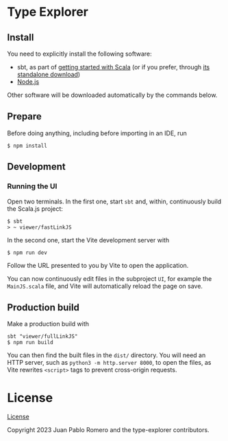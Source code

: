 # Type Explorer

## Install

You need to explicitly install the following software:

* sbt, as part of [getting started with Scala](https://docs.scala-lang.org/getting-started/index.html) (or if you prefer, through [its standalone download](https://www.scala-sbt.org/download.html))
* [Node.js](https://nodejs.org/en/)

Other software will be downloaded automatically by the commands below.

## Prepare

Before doing anything, including before importing in an IDE, run

```
$ npm install
```

## Development

### Running the UI

Open two terminals.
In the first one, start `sbt` and, within, continuously build the Scala.js project:

```
$ sbt
> ~ viewer/fastLinkJS
```

In the second one, start the Vite development server with

```
$ npm run dev
```

Follow the URL presented to you by Vite to open the application.

You can now continuously edit files in the subproject `UI`, for example the `MainJS.scala` file, and Vite will automatically reload the page on save.

## Production build

Make a production build with

```
sbt "viewer/fullLinkJS"
$ npm run build
```

You can then find the built files in the `dist/` directory.
You will need an HTTP server, such as `python3 -m http.server 8000`, to open the files, as Vite rewrites `<script>` tags to prevent cross-origin requests.


# License

[License](./LICENSE)

Copyright 2023 Juan Pablo Romero and the type-explorer contributors.
